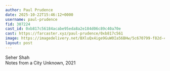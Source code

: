 ```yaml
---
author: Paul Prudence
date: 2025-10-22T15:46:12+0000
username: paul-prudence
fid: 307224
cast_id: 0xb817c56184acabe95eda8a2e184d06c89c40a70e
cast: https://farcaster.xyz/paul-prudence/0xb817c561
image: https://imagedelivery.net/BXluQx4ige9GuW0Ia56BHw/5c670799-f82d-4306-f61d-a1ade1ce3100/original
layout: post
---
```

Seher Shah  
Notes from a City Unknown, 2021  

<img src='https://imagedelivery.net/BXluQx4ige9GuW0Ia56BHw/5c670799-f82d-4306-f61d-a1ade1ce3100/original' alt='' referrerpolicy='no-referrer'/>
